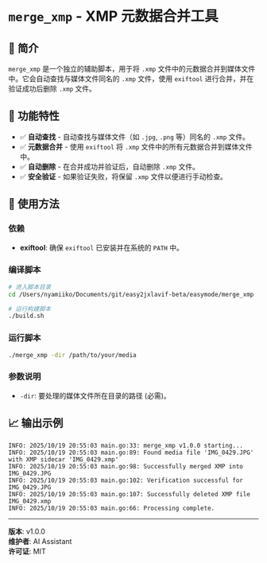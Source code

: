# `merge_xmp` - XMP 元数据合并工具

## 📖 简介

`merge_xmp` 是一个独立的辅助脚本，用于将 `.xmp` 文件中的元数据合并到媒体文件中。它会自动查找与媒体文件同名的 `.xmp` 文件，使用 `exiftool` 进行合并，并在验证成功后删除 `.xmp` 文件。

## 🚀 功能特性

- ✅ **自动查找** - 自动查找与媒体文件（如 `.jpg`, `.png` 等）同名的 `.xmp` 文件。
- ✅ **元数据合并** - 使用 `exiftool` 将 `.xmp` 文件中的所有元数据合并到媒体文件中。
- ✅ **自动删除** - 在合并成功并验证后，自动删除 `.xmp` 文件。
- ✅ **安全验证** - 如果验证失败，将保留 `.xmp` 文件以便进行手动检查。

## 🔧 使用方法

### 依赖

- **exiftool**: 确保 `exiftool` 已安装并在系统的 `PATH` 中。

### 编译脚本

```bash
# 进入脚本目录
cd /Users/nyamiiko/Documents/git/easy2jxlavif-beta/easymode/merge_xmp

# 运行构建脚本
./build.sh
```

### 运行脚本

```bash
./merge_xmp -dir /path/to/your/media
```

### 参数说明

- `-dir`: 要处理的媒体文件所在目录的路径 (必需)。

## 📈 输出示例

```
INFO: 2025/10/19 20:55:03 main.go:33: merge_xmp v1.0.0 starting...
INFO: 2025/10/19 20:55:03 main.go:89: Found media file 'IMG_0429.JPG' with XMP sidecar 'IMG_0429.xmp'
INFO: 2025/10/19 20:55:03 main.go:98: Successfully merged XMP into IMG_0429.JPG
INFO: 2025/10/19 20:55:03 main.go:102: Verification successful for IMG_0429.JPG
INFO: 2025/10/19 20:55:03 main.go:107: Successfully deleted XMP file IMG_0429.xmp
INFO: 2025/10/19 20:55:03 main.go:66: Processing complete.
```

---

**版本**: v1.0.0  
**维护者**: AI Assistant  
**许可证**: MIT
